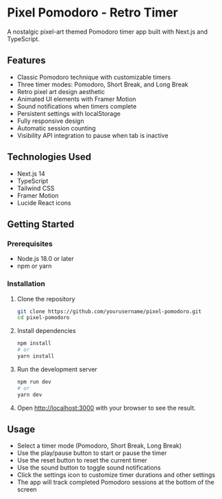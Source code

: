 # Pixel Pomodoro - Retro Timer

A nostalgic pixel-art themed Pomodoro timer app built with Next.js and TypeScript.

## Features

- Classic Pomodoro technique with customizable timers
- Three timer modes: Pomodoro, Short Break, and Long Break
- Retro pixel art design aesthetic
- Animated UI elements with Framer Motion
- Sound notifications when timers complete
- Persistent settings with localStorage
- Fully responsive design
- Automatic session counting
- Visibility API integration to pause when tab is inactive

## Technologies Used

- Next.js 14
- TypeScript
- Tailwind CSS
- Framer Motion
- Lucide React icons

## Getting Started

### Prerequisites

- Node.js 18.0 or later
- npm or yarn

### Installation

1. Clone the repository

   ```bash
   git clone https://github.com/yourusername/pixel-pomodoro.git
   cd pixel-pomodoro
   ```

2. Install dependencies

   ```bash
   npm install
   # or
   yarn install
   ```

3. Run the development server

   ```bash
   npm run dev
   # or
   yarn dev
   ```

4. Open [http://localhost:3000](http://localhost:3000) with your browser to see the result.

## Usage

- Select a timer mode (Pomodoro, Short Break, Long Break)
- Use the play/pause button to start or pause the timer
- Use the reset button to reset the current timer
- Use the sound button to toggle sound notifications
- Click the settings icon to customize timer durations and other settings
- The app will track completed Pomodoro sessions at the bottom of the screen
